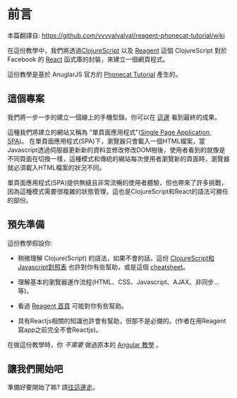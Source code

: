 # 前言
本篇翻譯自: https://github.com/vvvvalvalval/reagent-phonecat-tutorial/wiki

在這份教學中，我們將透過[ClojureScript](https://clojurescript.org) 以及 [Reagent](https://reagent-project.github.io) 這個 ClojureScript 對於 Facebook 的 [React](http://facebook.github.io/react/) 函式庫的封裝，來建立一個網頁程式。

這份教學是基於 AnuglarJS 官方的 [Phonecat Tutorial](https://docs.angularjs.org/tutorial) 產生的。

## 這個專案

我們將一步一步的建立一個線上的手機型錄。你可以在 [這邊](http://reagent-phonecat-tutorial.s3-website-us-east-1.amazonaws.com/step-11/#/phones) 看到最終的成果。


這種我們將建立的網站又稱為 "單頁面應用程式"([Single Page Application, SPA](https://en.wikipedia.org/wiki/Single-page_application))。
在單頁面應用程式(SPA)下，瀏覽器只會載入一個HTML檔案，當Javascript透過伺服器更新新的資料並修改修改DOM樹後，使用者看到的就像是不同頁面在切換一樣，這種模式和傳統的網站每次使用者瀏覽新的頁面時，瀏覽器就必須載入HTML檔案的狀況不同。

單頁面應用程式(SPA)提供無縫且非常流暢的使用者體驗，但也帶來了許多挑戰，因為這種模式需要很複雜的狀態管理，這也是ClojureScript和React的語法可勝任的部份。

## 預先準備

這份教學假設你:

- 稍微理解 Clojure(Script) 的語法，如果不會的話，這份 [ClojureScript和Javascript對照表](https://himera.herokuapp.com/synonym.html) 也許對你有些幫助，或是這個 [cheatsheet](http://cljs.info/cheatsheet/)。

- 理解基本的瀏覽器運作流程(HTML、CSS、Javascript、AJAX、非同步...等)。

- 看過 [Reagent 首頁](https://reagent-project.github.io/) 可能對你有些幫助。

- 具有Reactjs相關的知識也許會有幫助，但那不是必備的。(作者在用Reagent寫app之前完全不會Reactjs)。


在做這份教學時，你 *不需要* 做過原本的 [Angular 教學](https://docs.angularjs.org/tutorial/step_00) 。

## 讓我們開始吧

準備好要開始了嘛? 請[往這邊走](https://github.com/clojure-tw/reagent-phonecat-tutorial-zh_TW/blob/master/step-00.md)。
